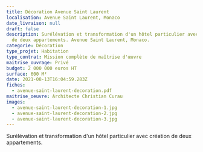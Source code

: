 ```yaml
---
title: Décoration Avenue Saint Laurent
localisation: Avenue Saint Laurent, Monaco
date_livraison: null
draft: false
description: Surélévation et transformation d'un hôtel particulier avec création
  de deux appartements. Avenue Saint Laurent, Monaco.
categorie: Décoration
type_projet: Habitation
type_contrat: Mission complète de maîtrise d'œuvre
maitrise_ouvrage: Privé
budget: 2 000 000 euros HT
surface: 600 M²
date: 2021-08-13T16:04:59.283Z
fiches:
  - avenue-saint-laurent-decoration.pdf
maitrise_oeuvre: Architecte Christian Curau
images:
  - avenue-saint-laurent-decoration-1.jpg
  - avenue-saint-laurent-decoration-2.jpg
  - avenue-saint-laurent-decoration-3.jpg
---
```

Surélévation et transformation d'un hôtel particulier avec création de deux appartements.
